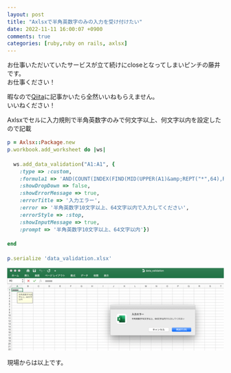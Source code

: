 ```yaml
---
layout: post
title: "Axlsxで半角英数字のみの入力を受け付けたい"
date: 2022-11-11 16:00:07 +0900
comments: true
categories: [ruby,ruby on rails, axlsx]
---
```


お仕事いただいていたサービスが立て続けにcloseとなってしまいピンチの藤井です。  
お仕事ください！

暇なので[Qiita](https://qiita.com/YoshitsuguFujii/items/e35ef63f3c9162babb14)に記事かいたら全然いいねもらえません。  
いいねください！

<!-- more -->  

<script async src="//pagead2.googlesyndication.com/pagead/js/adsbygoogle.js"></script>    
<ins class="adsbygoogle"    
     style="display:block; text-align:center;"    
     data-ad-layout="in-article"    
     data-ad-format="fluid"    
     data-ad-client="ca-pub-7039502723411845"    
     data-ad-slot="8206045005"></ins>    
<script>    
     (adsbygoogle = window.adsbygoogle || []).push({});    
</script>   


Axlsxでセルに入力規則で半角英数字のみで何文字以上、何文字以内を設定したので記載

```ruby
p = Axlsx::Package.new
p.workbook.add_worksheet do |ws|

  ws.add_data_validation("A1:A1", {
    :type => :custom,
    :formula1 => 'AND(COUNT(INDEX(FIND(MID(UPPER(A1)&amp;REPT("*",64),ROW($1:$64),1),"ABCDEFGHIJKLMNOPQRSTUVWXYZ0123456789"),))=LEN(A1),LENB(A1)&gt;9,LENB(A1)&lt;65)',
    :showDropDown => false,
    :showErrorMessage => true,
    :errorTitle => '入力エラー',
    :error => '半角英数字10文字以上、64文字以内で入力してください',
    :errorStyle => :stop,
    :showInputMessage => true,
    :prompt => '半角英数字10文字以上、64文字以内'})

end

p.serialize 'data_validation.xlsx'
```

<img src="/images/blog/20221111/image.png">    

現場からは以上です。

